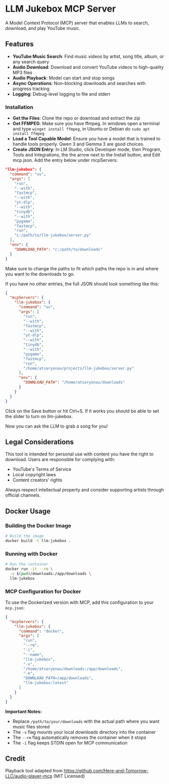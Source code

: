 # LLM Jukebox MCP Server

A Model Context Protocol (MCP) server that enables LLMs to search, download, and play YouTube music. 

## Features

- **YouTube Music Search**: Find music videos by artist, song title, album, or any search query
- **Audio Download**: Download and convert YouTube videos to high-quality MP3 files
- **Audio Playback**: Model can start and stop songs
- **Async Operations**: Non-blocking downloads and searches with progress tracking
- **Logging**: Debug-level logging to file and stderr

### Installation

- **Get the Files**: Clone the repo or download and extract the zip
- **Get FFMPEG**: Make sure you have ffmpeg. In windows open a terminal and type `winget install ffmpeg`, in Ubuntu or Debian do `sudo apt install ffmpeg`
- **Load a Tool Capable Model**: Ensure you have a model that is trained to handle tools properly. Qwen 3 and Gemma 3 are good choices.
- **Create JSON Entry**: In LM Studio, click Developer mode, then Program, Tools and Integrations, the the arrow next to the Install button, and Edit mcp.json. Add the entry below under mcpServers:

```json
"llm-jukebox": {
  "command": "uv",
  "args": [
	"run",
	"--with",
	"fastmcp",
	"--with",
	"yt-dlp",
	"--with",
	"tinydb",
	"--with",
	"pygame",
	"fastmcp",
	"run",
	"c:/path/to/llm-jukebox/server.py"
  ],
  "env": {
	"DOWNLOAD_PATH": "c:/path/to/downloads"
  }
}
```
Make sure to change the paths to fit which paths the repo is in and where you want to the downloads to go.

If you have no other entries, the full JSON should look something like this:

```json
{
  "mcpServers": {
    "llm-jukebox": {
      "command": "uv",
      "args": [
		"run",
		"--with",
		"fastmcp",
		"--with",
		"yt-dlp",
		"--with",
		"tinydb",
		"--with",
		"pygame",
		"fastmcp",
		"run",
        "/home/atsaryonau/projects/llm-jukebox/server.py"
      ],
      "env": {
        "DOWNLOAD_PATH": "/home/atsaryonau/downloads"
      }
    }
  }
}
```

Click on the Save button or hit Ctrl+S. If it works you should be able to set the slider to turn on llm-jukebox.

Now you can ask the LLM to grab a song for you!

## Legal Considerations

This tool is intended for personal use with content you have the right to download. Users are responsible for complying with:
- YouTube's Terms of Service
- Local copyright laws
- Content creators' rights

Always respect intellectual property and consider supporting artists through official channels.

## Docker Usage

### Building the Docker Image

```bash
# Build the image
docker build -t llm-jukebox .
```

### Running with Docker

```bash
# Run the container
docker run -it --rm \
  -v $(pwd)/downloads:/app/downloads \
  llm-jukebox
```

### MCP Configuration for Docker

To use the Dockerized version with MCP, add this configuration to your `mcp.json`:

```json
{
  "mcpServers": {
    "llm-jukebox": {
      "command": "docker",
      "args": [
        "run",
        "--rm",
        "-i",
        "--name",
        "llm-jukebox",
        "-v",
        "/home/atsaryonau/downloads:/app/downloads",
        "-e",
        "DOWNLOAD_PATH=/app/downloads",
        "llm-jukebox:latest"
      ]
    }
  }
}
```

**Important Notes:**
- Replace `/path/to/your/downloads` with the actual path where you want music files stored
- The `-v` flag mounts your local downloads directory into the container
- The `--rm` flag automatically removes the container when it stops
- The `-i` flag keeps STDIN open for MCP communication

## Credit

Playback tool adapted from https://github.com/Here-and-Tomorrow-LLC/audio-player-mcp (MIT Licensed)

